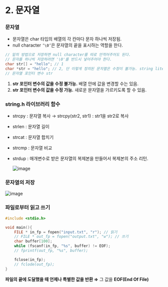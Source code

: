 # 2. 문자열

### 문자열

- 문자열은 char 타입의 배열의 각 칸마다 문자 하나씩 저장됨.
- null character `‘\0’`은 문자열의 끝을 표시하는 역할을 한다.

```c
// 밑의 방법으로 저장하면 null character를 따로 안적어주어도 된다. 
// 문자를 하나씩 저장하려면 '\0'를 반드시 넣어주어야 한다. 
char str[] = "hello"; // 1
char *str = "hello"; // 2, 단 이렇게 정의된 문자열은 수정이 불가능. string literal. 
// 문자열 포인터 변수 str 
```

1. **str 포인터 변수의 값을 수정 불가능.** 배열 안에 값을 변경할 수는 있음. 
2. **str 포인터 변수의 값을 수정 가능.** 새로운 문자열을 가르키도록 할 수 있음. 

### string.h 라이브러리 함수

- strcpy : 문자열 복사 → strcpy(str2, str1) : str1을 str2로 복사
- strlen : 문자열 길이
- strcat : 문자열 합치기
- strcmp : 문자열 비교
- strdup : 매개변수로 받은 문자열의 복제본을 만들어서 복제본의 주소 리턴.
    
  ![image](https://user-images.githubusercontent.com/95389515/201341751-6b4774ad-d00c-4137-8889-cc502a7b9a74.png)


### 문자열의 저장

![image](https://user-images.githubusercontent.com/95389515/201341788-a569bf5a-668c-4ae1-abc7-a6234c553aaf.png)

### 파일로부터 읽고 쓰기

```c
#include <stdio.h> 

void main(){
	FILE * in_fp = fopen("input.txt", "r"); // 읽기 
	// FILE * out_fp = fopen("output.txt", "w"); // 쓰기 
	char buffer[100];
	while (fscanf(in_fp, "%s", buffer) != EOF);
	// fprintf(out_fp, "%s", buffer); 

	fclose(in_fp);
	// fclode(out_fp); 
}

```

**파일의 끝에 도달했을 때 언제나 특별한 값을 반환 ⇒** 그 값을 **EOF(End Of File)**
